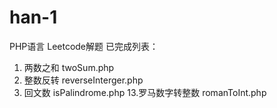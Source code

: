 # han-1
PHP语言 Leetcode解题
已完成列表：
1. 两数之和 twoSum.php
7. 整数反转 reverseInterger.php
9. 回文数 isPalindrome.php
13.罗马数字转整数 romanToInt.php


